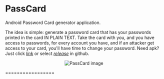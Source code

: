 PassCard
================

Android Password Card generator application.

The idea is simple: generate a password card that has your passwords printed in the card IN PLAIN TEXT. Take the card with you, and you have access to passwords, for every account you have, and if an attacker get access to your card, you'll have time to change your password.
Need apk? Just click _[link](https://github.com/passcard4android/PassCard/raw/master/build/PassCard.apk)_ or select _[release](https://github.com/passcard4android/PassCard/releases)_ in github.  
<p align="center">
  <img src="https://github.com/passcard4android/PassCard/raw/master/ic_launcher-web.png" alt= "PassCard image"/>
</p>
=================
